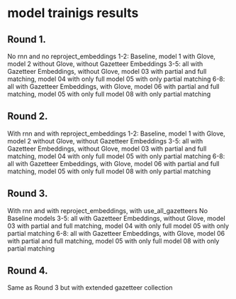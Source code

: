 # model trainigs results


## Round 1.
No rnn and no reproject_embeddings
1-2: Baseline, model 1 with Glove, model 2 without Glove, without Gazetteer Embeddings
3-5: all with Gazetteer Embeddings, without Glove, model 03 with partial and full matching, model 04 with only full model 05 with only partial matching
6-8: all with Gazetteer Embeddings, with Glove, model 06 with partial and full matching, model 05 with only full model 08 with only partial matching

## Round 2.
With rnn and with reproject_embeddings
1-2: Baseline, model 1 with Glove, model 2 without Glove, without Gazetteer Embeddings
3-5: all with Gazetteer Embeddings, without Glove, model 03 with partial and full matching, model 04 with only full model 05 with only partial matching
6-8: all with Gazetteer Embeddings, with Glove, model 06 with partial and full matching, model 05 with only full model 08 with only partial matching

## Round 3.
With rnn and with reproject_embeddings, with use_all_gazetteers
No Baseline models
3-5: all with Gazetteer Embeddings, without Glove, model 03 with partial and full matching, model 04 with only full model 05 with only partial matching
6-8: all with Gazetteer Embeddings, with Glove, model 06 with partial and full matching, model 05 with only full model 08 with only partial matching

## Round 4.
Same as Round 3 but with extended gazetteer collection
